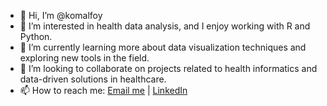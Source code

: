 - 👋 Hi, I’m @komalfoy
- 👀 I’m interested in health data analysis, and I enjoy working with R and Python.
- 🌱 I’m currently learning more about data visualization techniques and exploring new tools in the field.
- 💞️ I’m looking to collaborate on projects related to health informatics and data-driven solutions in healthcare.
- 📫 How to reach me: [Email me](mailto:maniark@umich.edu) | [LinkedIn](www.linkedin.com/in/komal-maniar-9259b1213)
<!---
komalfoy/komalfoy is a ✨ special ✨ repository because its `README.md` (this file) appears on your GitHub profile.
You can click the Preview link to take a look at your changes.
--->
